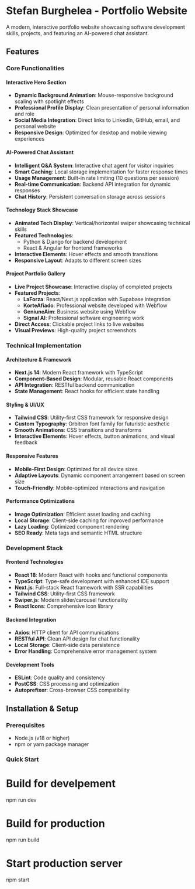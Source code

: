 # Stefan Burghelea - Portfolio Website

A modern, interactive portfolio website showcasing software development skills, projects, and featuring an AI-powered chat assistant.

## Features

### Core Functionalities

#### **Interactive Hero Section**
- **Dynamic Background Animation**: Mouse-responsive background scaling with spotlight effects
- **Professional Profile Display**: Clean presentation of personal information and role
- **Social Media Integration**: Direct links to LinkedIn, GitHub, email, and personal website
- **Responsive Design**: Optimized for desktop and mobile viewing experiences

#### **AI-Powered Chat Assistant**
- **Intelligent Q&A System**: Interactive chat agent for visitor inquiries
- **Smart Caching**: Local storage implementation for faster response times
- **Usage Management**: Built-in rate limiting (10 questions per session)
- **Real-time Communication**: Backend API integration for dynamic responses
- **Chat History**: Persistent conversation storage across sessions

#### **Technology Stack Showcase**
- **Animated Tech Display**: Vertical/horizontal swiper showcasing technical skills
- **Featured Technologies**:
  - Python & Django for backend development
  - React & Angular for frontend frameworks
- **Interactive Elements**: Hover effects and smooth transitions
- **Responsive Layout**: Adapts to different screen sizes

#### **Project Portfolio Gallery**
- **Live Project Showcase**: Interactive display of completed projects
- **Featured Projects**:
  - **LaForza**: React/Next.js application with Supabase integration
  - **KorteAfiado**: Professional website developed with Webflow
  - **GeniuneAim**: Business website using Webflow
  - **Signal AI**: Professional software engineering work
- **Direct Access**: Clickable project links to live websites
- **Visual Previews**: High-quality project screenshots

### Technical Implementation

#### **Architecture & Framework**
- **Next.js 14**: Modern React framework with TypeScript
- **Component-Based Design**: Modular, reusable React components
- **API Integration**: RESTful backend communication
- **State Management**: React hooks for efficient state handling

#### **Styling & UI/UX**
- **Tailwind CSS**: Utility-first CSS framework for responsive design
- **Custom Typography**: Orbitron font family for futuristic aesthetic
- **Smooth Animations**: CSS transitions and transforms
- **Interactive Elements**: Hover effects, button animations, and visual feedback

#### **Responsive Features**
- **Mobile-First Design**: Optimized for all device sizes
- **Adaptive Layouts**: Dynamic component arrangement based on screen size
- **Touch-Friendly**: Mobile-optimized interactions and navigation

#### **Performance Optimizations**
- **Image Optimization**: Efficient asset loading and caching
- **Local Storage**: Client-side caching for improved performance
- **Lazy Loading**: Optimized component rendering
- **SEO Ready**: Meta tags and semantic HTML structure

### Development Stack

#### Frontend Technologies
- **React 18**: Modern React with hooks and functional components
- **TypeScript**: Type-safe development with enhanced IDE support
- **Next.js**: Full-stack React framework with SSR capabilities
- **Tailwind CSS**: Utility-first CSS framework
- **Swiper.js**: Modern slider/carousel functionality
- **React Icons**: Comprehensive icon library

#### Backend Integration
- **Axios**: HTTP client for API communications
- **RESTful API**: Clean API design for chat functionality
- **Local Storage**: Client-side data persistence
- **Error Handling**: Comprehensive error management system

#### Development Tools
- **ESLint**: Code quality and consistency
- **PostCSS**: CSS processing and optimization
- **Autoprefixer**: Cross-browser CSS compatibility

## Installation & Setup

### Prerequisites
- Node.js (v18 or higher)
- npm or yarn package manager

### Quick Start
# Build for develpement 
npm run dev

# Build for production
npm run build

# Start production server
npm start
